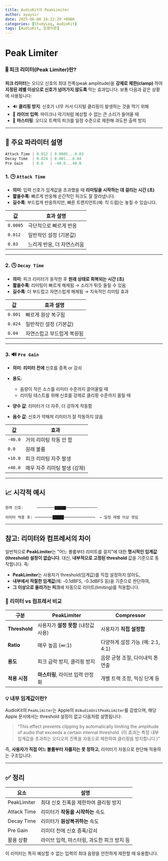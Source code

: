 ```yaml
---
title: AudioKit의 PeakLimiter
author: ayaysir
date: 2025-06-08 16:22:29 +0900
categories: [StudyLog, AudioKit]
tags: [AudioKit, 음향이론]
---
```


# Peak Limiter

### 🎚️ 피크 리미터(Peak Limiter)란?

**피크 리미터**는 오디오 신호의 최대 진폭(peak amplitude)을 **강제로 제한(clamp)** 하여 **지정된 레벨 이상으로 신호가 넘어가지 않도록** 막는 효과입니다.
보통 다음과 같은 상황에 사용됩니다:

* 🔊 **클리핑 방지**: 신호가 너무 커서 디지털 클리핑이 발생하는 것을 막기 위해
* 🎤 **라이브 입력**: 마이크나 악기처럼 예상할 수 없는 큰 소리가 들어올 때
* 📼 **마스터링**: 오디오 트랙의 피크를 일정 수준으로 제한해 과도한 출력 방지

---

## 🔧 주요 파라미터 설명

```swift
Attack Time | 0.012 | 0.0005...0.03
Decay Time  | 0.024 | 0.001...0.04
Pre Gain    | 0.0   | -40.0...40.0
```

### 1. 🕒 `Attack Time`

* **의미**: 입력 신호가 임계값을 초과했을 때 **리미팅을 시작하는 데 걸리는 시간 (초)**
* **짧을수록**: 빠르게 반응해 순간적인 피크도 잘 잘라냅니다.
* **길수록**: 부드럽게 반응하지만, 빠른 트랜지언트(예: 킥 드럼)는 놓칠 수 있습니다.

| 값        | 효과 설명           |
| -------- | --------------- |
| `0.0005` | 극단적으로 빠르게 반응    |
| `0.012`  | 일반적인 설정 (기본값)   |
| `0.03`   | 느리게 반응, 더 자연스러움 |

---

### 2. 🕓 `Decay Time`

* **의미**: 피크 리미터가 동작한 후 **원래 상태로 회복되는 시간 (초)**
* **짧을수록**: 리미팅이 빠르게 해제됨 → 소리가 튀듯 들릴 수 있음
* **길수록**: 더 부드럽고 자연스럽게 해제됨 → 지속적인 리미팅 효과

| 값       | 효과 설명          |
| ------- | -------------- |
| `0.001` | 빠르게 원상 복구됨     |
| `0.024` | 일반적인 설정 (기본값)  |
| `0.04`  | 자연스럽고 부드럽게 복원됨 |

---

### 3. 🔊 `Pre Gain`

* **의미**: **리미터 전에** 신호를 증폭 or 감쇠
* **용도**:

  * 음량이 작은 소스를 리미터 수준까지 끌어올릴 때
  * 리미팅 테스트를 위해 신호를 강제로 클리핑 수준까지 올릴 때
* **양수 값**: 리미터가 더 자주, 더 강하게 작동함
* **음수 값**: 신호가 약해져 리미터가 잘 작동하지 않음

| 값       | 효과                |
| ------- | ----------------- |
| `-40.0` | 거의 리미팅 작동 안 함     |
| `0.0`   | 원래 볼륨             |
| `+10.0` | 피크 리미팅 자주 발생      |
| `+40.0` | 매우 자주 리미팅 발생 (강제) |

---

## 📈 시각적 예시

```
원래 신호:      ────────▇▇▇▇▇──────────────

리미터 적용 후: ────────█████──────────────  ← 일정 레벨 이상 깎임
```

---

## 참고: 리미터와 컴프레서의 차이

일반적으로 **PeakLimiter**는 "어느 볼륨부터 리미트를 걸지"에 대한 **명시적인 임계값(threshold) 설정이 없습니다**. 대신, **내부적으로 고정된 threshold** 값을 기준으로 동작합니다. 즉:

* **PeakLimiter**는 사용자가 threshold(임계값)를 직접 설정하지 않아도,
* **내부에서 적절한 임계값**(예: -0.1dBFS, -0.3dBFS 등)을 기준으로 판단하여,
* **그 이상으로 올라가는 피크**에 자동으로 리미트(limiting)를 적용합니다.

### 📌 리미터 vs 컴프레서 비교

| 구분            | PeakLimiter             | Compressor               |
| ------------- | ----------------------- | ------------------------ |
| **Threshold** | 사용자가 **설정 못함** (내장값 사용) | 사용자가 **직접 설정함**          |
| **Ratio**     | 매우 높음 (∞:1)             | 다양하게 설정 가능 (예: 2:1, 4:1) |
| **용도**        | 피크 급락 방지, 클리핑 방지        | 음량 균형 조절, 다이내믹 톤 연출      |
| **적용 시점**     | **마스터링**, 라이브 입력 안정화    | 개별 트랙 조정, 믹싱 단계 등        |


### 💡 내부 임계값이란?

AudioKit의 `PeakLimiter`는 Apple의 `AVAudioUnitPeakLimiter`를 감쌌으며, 해당 Apple 문서에서는 threshold 설정이 없고 다음처럼 설명됩니다:

> “This effect prevents clipping by automatically limiting the amplitude of audio that exceeds a certain internal threshold. (이 효과는 특정 내부 임계값을 초과하는 오디오의 진폭을 자동으로 제한하여 클리핑을 방지합니다.)”

즉, **사용자가 직접 어느 볼륨부터 자를지는 못 정하고**, 리미터가 자동으로 판단해 적용하는 구조입니다.

---

## ✅ 정리

| 요소          | 설명                        |
| ----------- | ------------------------- |
| PeakLimiter | 최대 신호 진폭을 제한하여 클리핑 방지     |
| Attack Time | 리미터가 **작동을 시작하는** 속도      |
| Decay Time  | 리미터가 **원상복귀하는** 속도        |
| Pre Gain    | 리미터 전에 신호 증폭/감쇠           |
| 활용 상황       | 라이브 입력, 마스터링, 과도한 피크 방지 등 |

이 리미터는 특히 예상할 수 없는 입력의 최대 음량을 안전하게 제한할 때 유용합니다.
